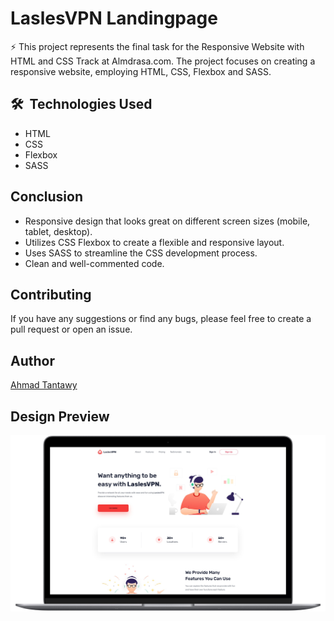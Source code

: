# LaslesVPN Landingpage

⚡ This project represents the final task for the Responsive Website with HTML and CSS Track at Almdrasa.com. The project focuses on creating a responsive website, employing HTML, CSS, Flexbox and SASS.

## 🛠 &nbsp;Technologies Used

- HTML
- CSS
- Flexbox
- SASS

## Conclusion

- Responsive design that looks great on different screen sizes (mobile, tablet, desktop).
- Utilizes CSS Flexbox to create a flexible and responsive layout.
- Uses SASS to streamline the CSS development process.
- Clean and well-commented code.

## Contributing

If you have any suggestions or find any bugs, please feel free to create a pull request or open an issue.

## Author

[Ahmad Tantawy](https://github.com/ahmad-tantawy)

## Design Preview

![Design Preview](img/design-preview.jpeg)
